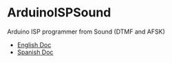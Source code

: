 # ArduinoISPSound
Arduino ISP programmer from Sound (DTMF and AFSK)
<ul>
 <li><a href='readmeEnglish.md'>English Doc</a></li>
 <li><a href='readmeSpanish.md'>Spanish Doc</a></li>
</ul>
